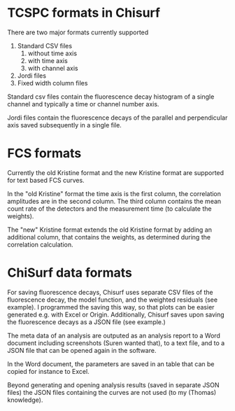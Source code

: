 # TCSPC formats in Chisurf

There are two major formats currently supported

1. Standard CSV files
    1. without time axis
    2. with time axis
    3. with channel axis
2. Jordi files
3. Fixed width column files

Standard csv files contain the fluorescence decay histogram 
of a single channel and typically a time or channel number
axis.

Jordi files contain the fluorescence decays of the parallel
and perpendicular axis saved subsequently in a single file.

# FCS formats
Currently the old Kristine format and the new Kristine format
are supported for text based FCS curves.

In the "old Kristine" format the time axis is the first column,
the correlation amplitudes are in the second column. The third
column contains the mean count rate of the detectors and the 
measurement time (to calculate the weights).

The "new" Kristine format extends the old Kristine format by
adding an additional column, that contains the weights, as 
determined during the correlation calculation. 

# ChiSurf data formats

For saving fluorescence decays, Chisurf uses separate CSV files of
the fluorescence decay, the model function, and the weighted residuals
(see example). I programmed the saving this way, so that plots can be 
easier generated e.g. with Excel or Origin. Additionally, Chisurf saves
upon saving the fluorescence decays as a JSON file (see example.)

The meta data of an analysis are outputed as an analysis report 
to a Word document including screenshots (Suren wanted that), 
to a text file, and to a JSON file that can be opened again in the software.

In the Word document, the parameters are saved in an table that can be
copied for instance to Excel.

Beyond generating and opening analysis results (saved in separate JSON files)
the JSON files containing the curves are not used (to my (Thomas) knowledge).


